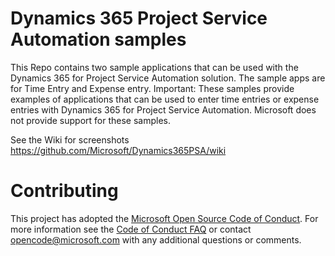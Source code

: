 # Dynamics 365 Project Service Automation samples
This Repo contains two sample applications that can be used with the Dynamics 365 for Project Service Automation solution. The sample apps are for Time Entry and Expense entry. Important: These samples provide examples of applications that can be used to enter time entries or expense entries with Dynamics 365 for Project Service Automation. 
Microsoft does not provide support for these samples.

See the Wiki for screenshots https://github.com/Microsoft/Dynamics365PSA/wiki

# Contributing

This project has adopted the [Microsoft Open Source Code of Conduct](https://opensource.microsoft.com/codeofconduct/). For more information see the [Code of Conduct FAQ](https://opensource.microsoft.com/codeofconduct/faq/) or contact [opencode@microsoft.com](mailto:opencode@microsoft.com) with any additional questions or comments.
